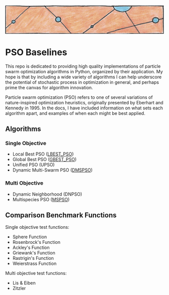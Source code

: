 ![particles](https://github.com/SioKCronin/PSO-baselines/blob/master/common/media/particles.png)

# PSO Baselines

This repo is dedicated to providing high quality implementations of particle swarm optimization algorithms in Python, organized by their application. My hope is that by including a wide variety of algorithms I can help underscore the potential of stochastic process in optimization in general, and perhaps prime the canvas for algorithm innovation.

Particle swarm optimization (PSO) refers to one of several variations of nature-inspired optimization heuristics, originally presented by Eberhart and Kennedy in 1995. In the docs, I have included information on what sets each algorithm apart, and examples of when each might be best applied.  

## Algorithms
### Single Objective 

* Local Best PSO ([LBEST_PSO](https://github.com/SioKCronin/PSO-baselines/tree/master/PSO))
* Global Best PSO ([GBEST_PSO](https://github.com/SioKCronin/PSO-baselines/tree/master/PSO))
* Unified PSO (UPSO)
* Dynamic Multi-Swarm PSO ([DMSPSO](https://github.com/SioKCronin/swarm-baselines/tree/master/DMSPSO))

### Multi Objective

* Dynamic Neighborhood (DNPSO)
* Multispecies PSO ([MSPSO](https://github.com/SioKCronin/swarm-baselines/tree/master/MSPSO))

## Comparison Benchmark Functions

Single objective test functions:
* Sphere Function
* Rosenbrock's Function
* Ackley's Function
* Griewank's Function
* Rastrigin's Function
* Weierstrass Function

Multi objective test functions:
* Lis & Eiben
* Zitzler

